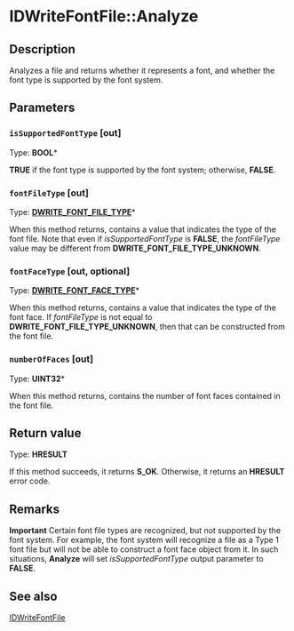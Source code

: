 # IDWriteFontFile::Analyze

## Description

 Analyzes a file and returns whether it represents a font, and whether the font type is supported by the font system.

## Parameters

### `isSupportedFontType` [out]

Type: **BOOL***

**TRUE** if the font type is supported by the font system; otherwise, **FALSE**.

### `fontFileType` [out]

Type: **[DWRITE_FONT_FILE_TYPE](https://learn.microsoft.com/windows/win32/api/dwrite/ne-dwrite-dwrite_font_file_type)***

When this method returns, contains a value that indicates the type of the font file. Note that even if  *isSupportedFontType* is **FALSE**,
the *fontFileType* value may be different from **DWRITE_FONT_FILE_TYPE_UNKNOWN**.

### `fontFaceType` [out, optional]

Type: **[DWRITE_FONT_FACE_TYPE](https://learn.microsoft.com/windows/win32/api/dwrite/ne-dwrite-dwrite_font_face_type)***

When this method returns, contains a value that indicates the type of the font face. If *fontFileType* is not equal to **DWRITE_FONT_FILE_TYPE_UNKNOWN**, then that can be constructed from the font file.

### `numberOfFaces` [out]

Type: **UINT32***

When this method returns, contains the number of font faces contained in the font file.

## Return value

Type: **HRESULT**

If this method succeeds, it returns **S_OK**. Otherwise, it returns an **HRESULT** error code.

## Remarks

**Important** Certain font file types are recognized, but not supported by the font system.
For example, the font system will recognize a file as a Type 1 font file
but will not be able to construct a font face object from it. In such situations, **Analyze** will set
*isSupportedFontType* output parameter to **FALSE**.

## See also

[IDWriteFontFile](https://learn.microsoft.com/windows/win32/api/dwrite/nn-dwrite-idwritefontfile)
